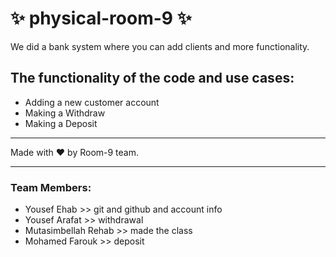 # :sparkles: physical-room-9 :sparkles:

We did a bank system where you can add clients and more functionality.

## The functionality of the code and use cases:

- Adding a new customer account
- Making a Withdraw
- Making a Deposit

---

Made with :heart: by Room-9 team.

---

### Team Members:

- Yousef Ehab >> git and github and account info
- Yousef Arafat >> withdrawal
- Mutasimbellah Rehab >> made the class
- Mohamed Farouk >> deposit

